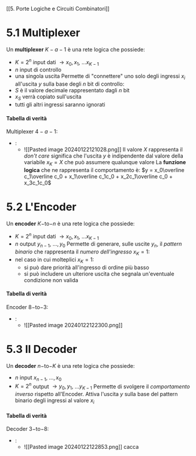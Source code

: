 [[5. Porte Logiche e Circuiti Combinatori]]
# 5.1 Multiplexer
Un **multiplexer** $K-a-1$ è una rete logica che possiede:
- $K = 2^n$ input dati $\rightarrow x_0, x_1,$ ...$x_{K-1}$
- $n$ input di controllo
- una singola uscita
Permette di "connettere" uno solo degli ingressi $x_i$ all'uscita $y$ sulla base degli $n$ bit di controllo:
- $S$ è il valore decimale rappresentato dagli $n$ bit
- $x_S$ verrà copiato sull'uscita
- tutti gli altri ingressi saranno ignorati
#### Tabella di verità
Multiplexer $4-a-1$:
- :
	- ![[Pasted image 20240122121028.png]]
	Il valore $X$ rappresenta il *don't care* significa che l'uscita $y$ è indipendente dal valore della variabile $x_K = X$ che può assumere qualunque valore
La **funzione logica** che ne rappresenta il comportamento è: $y = x_0\overline c_1\overline c_0 + x_1\overline c_1c_0 + x_2c_1\overline c_0 + x_3c_1c_0$
# 5.2 L'Encoder
Un **encoder** $K -$to$-n$ è una rete logica che possiede:
- $K = 2^n$ input dati $\rightarrow x_0, x_1,$ ...$x_{K-1}$
- $n$ output $y_{n-1},$ ...$,y_0$
Permette di generare, sulle uscite $y_n$, il *pattern binario* che rappresenta il *numero dell'ingresso* $x_K = 1$:
- nel caso in cui molteplici $x_K = 1$:
	- si può dare priorità all'ingresso di ordine più basso
	- si può includere un ulteriore uscita che segnala un'eventuale condizione non valida
#### Tabella di verità
Encoder $8-$to$-3$:
- :
	- ![[Pasted image 20240122122300.png]]
# 5.3 Il Decoder
Un **decoder** $n-$to$-K$ è una rete logica che possiede:
- $n$ input $x_{n-1},$ ...$,x_0$
- $K = 2^n$ output $\rightarrow y_0, y_1,$ ...$y_{K-1}$
Permette di svolgere il *comportamento inverso* rispetto all'Encoder. Attiva l'uscita $y$ sulla base del pattern binario degli ingressi al valore $x_i$
#### Tabella di verità
Decoder $3-$to$-8$:
- :
	- ![[Pasted image 20240122122853.png]]
cacca